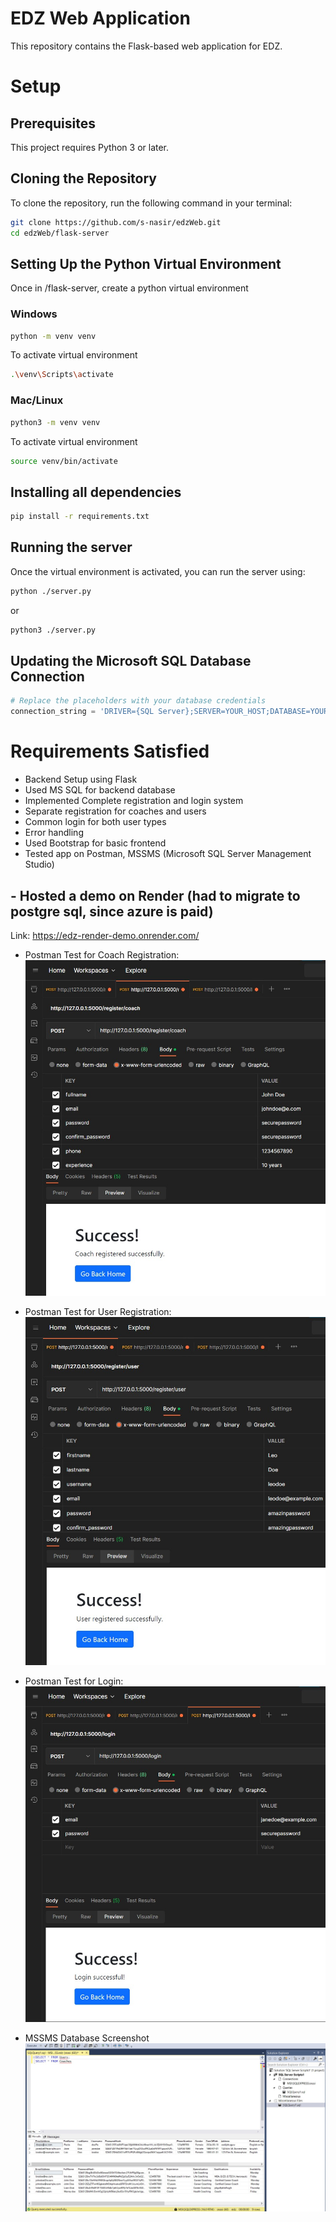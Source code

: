 # EDZ Web Application

This repository contains the Flask-based web application for EDZ.

# Setup

## Prerequisites

This project requires Python 3 or later.

## Cloning the Repository

To clone the repository, run the following command in your terminal:

```bash
git clone https://github.com/s-nasir/edzWeb.git
cd edzWeb/flask-server
```

## Setting Up the Python Virtual Environment

Once in /flask-server, create a python virtual environment

### Windows

```bash
python -m venv venv
```

To activate virtual environment

```bash
.\venv\Scripts\activate
```

### Mac/Linux

```bash
python3 -m venv venv
```

To activate virtual environment

```bash
source venv/bin/activate
```

## Installing all dependencies

```bash
pip install -r requirements.txt
```

## Running the server

Once the virtual environment is activated, you can run the server using:

```bash
python ./server.py
```

or

```bash
python3 ./server.py
```

## Updating the Microsoft SQL Database Connection

```python
# Replace the placeholders with your database credentials
connection_string = 'DRIVER={SQL Server};SERVER=YOUR_HOST;DATABASE=YOUR_DB;UID=YOUR_USER-ID;PWD=YOUR_PASSWORD'
```

# Requirements Satisfied

- Backend Setup using Flask
- Used MS SQL for backend database
- Implemented Complete registration and login system
- Separate registration for coaches and users
- Common login for both user types
- Error handling
- Used Bootstrap for basic frontend
- Tested app on Postman, MSSMS (Microsoft SQL Server Management Studio)

## - Hosted a demo on Render (had to migrate to postgre sql, since azure is paid)
Link: https://edz-render-demo.onrender.com/


- Postman Test for Coach Registration:
  ![](/imgs/postman-coach-register.jpg)

- Postman Test for User Registration:
  ![](/imgs/postman-user-register.jpg)

- Postman Test for Login:
  ![](/imgs/postman-login.jpg)

- MSSMS Database Screenshot
  ![](/imgs/sql-query-test.jpg)
